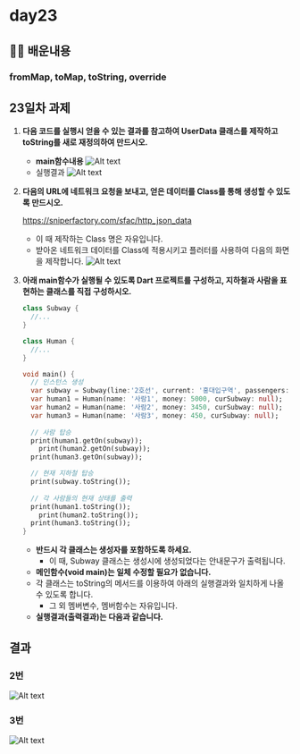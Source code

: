 # day23

## 🧑‍💻 배운내용

### fromMap, toMap, toString, override

## 23일차 과제

1. **다음 코드를 실행시 얻을 수 있는 결과를 참고하여
UserData 클래스를 제작하고 toString를 새로 재정의하여 만드시오.**
    
    - **main함수내용**
    ![Alt text](image.png)
    - 실행결과
    ![Alt text](image-1.png)

2. **다음의 URL에 네트워크 요청을 보내고, 얻은 데이터를 Class를 통해 생성할 수 있도록 만드시오.**
    
    https://sniperfactory.com/sfac/http_json_data
    
    - 이 때 제작하는 Class 명은 자유입니다.
    - 받아온 네트워크 데이터를 Class에 적용시키고 플러터를 사용하여 다음의 화면을 제작합니다.
    ![Alt text](image-2.png)

3. **아래 main함수가 실행될 수 있도록 Dart 프로젝트를 구성하고, 
지하철과 사람을 표현하는 클래스를 직접 구성하시오.**
    
    ```dart
    class Subway {
      //...
    }
    
    class Human {
      //...
    }
    
    void main() {
      // 인스턴스 생성
      var subway = Subway(line:'2호선', current: '홍대입구역', passengers:[]);
      var human1 = Human(name: '사람1', money: 5000, curSubway: null);
      var human2 = Human(name: '사람2', money: 3450, curSubway: null);
      var human3 = Human(name: '사람3', money: 450, curSubway: null);
     
      // 사람 탑승 
      print(human1.getOn(subway));
    	print(human2.getOn(subway));
      print(human3.getOn(subway));
    
      // 현재 지하철 탑승
      print(subway.toString()); 
     
      // 각 사람들의 현재 상태를 출력
      print(human1.toString());
    	print(human2.toString());
      print(human3.toString());
    }
    ```
    
    - **반드시 각 클래스는 생성자를 포함하도록 하세요.**
        - 이 때, Subway 클래스는 생성시에 생성되었다는 안내문구가 출력됩니다.
    - **메인함수(void main)는 일체 수정할 필요가 없습니다.**
    - 각 클래스는 toString의 메서드를 이용하여 아래의 실행결과와 일치하게 나올 수 있도록 합니다.
        - 그 외 멤버변수, 멤버함수는 자유입니다.
    - **실행결과(출력결과)는 다음과 같습니다.**

## 결과

### 2번

![Alt text](<Simulator Screenshot - iPhone 14 Pro Max - 2023-08-04 at 19.40.43.png>)

### 3번

![Alt text](<스크린샷 2023-08-04 오후 8.33.39.png>)